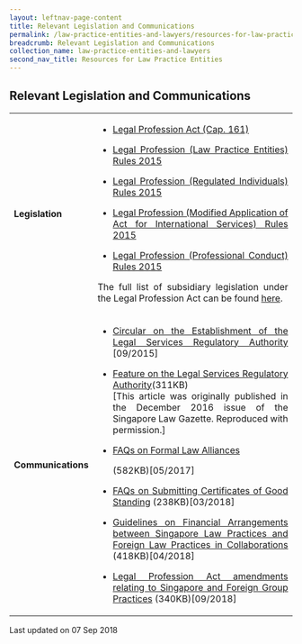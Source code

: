 ```yaml
---
layout: leftnav-page-content
title: Relevant Legislation and Communications
permalink: /law-practice-entities-and-lawyers/resources-for-law-practice-entities/relevant-legislation-and-communications/
breadcrumb: Relevant Legislation and Communications
collection_name: law-practice-entities-and-lawyers
second_nav_title: Resources for Law Practice Entities
---
```


<style>
table tr td ul li {font-size: 1rem;}
</style>

Relevant Legislation and Communications
---

<table>
  <tr>
    <td><b>Legislation</b></td>
    <td>
      <ul>
        <li>
          <p style="text-align: justify"><a href="https://sso.agc.gov.sg/Act/LPA1966" target="_blank">Legal Profession Act (Cap. 161)</a></p>
        </li>
        <li>
          <p style="text-align: justify"><a href="https://sso.agc.gov.sg/SL/LPA1966-S699-2015#pr59-" target="_blank">Legal Profession (Law Practice Entities) Rules 2015</a></p>
        </li>
        <li>
          <p style="text-align: justify"><a href="https://sso.agc.gov.sg/SL/LPA1966-S701-2015?DocDate=20170914" target="_blank">Legal Profession (Regulated Individuals) Rules 2015</a></p>
        </li>
        <li>
          <p style="text-align: justify"><a href="https://sso.agc.gov.sg/SL/LPA1966-S700-2015?DocDate=20151201" target="_blank">Legal Profession (Modified Application of Act for International Services) Rules 2015</a></p>
        </li>
        <li>
          <p style="text-align: justify"><a href="https://sso.agc.gov.sg/SL/LPA1966-S706-2015?DocDate=20180209" target="_blank">Legal Profession (Professional Conduct) Rules 2015</a></p>
        </li>
      </ul>
      <p style="text-align: justify">The full list of subsidiary legislation under the Legal Profession Act can be found <a href="https://sso.agc.gov.sg/Act/LPA1966?ViewType=Sl" target="_blank">here</a>.</p>
    </td>
  </tr>
  <tr>
    <td><b>Communications</b></td>
    <td>
      <ul>
        <li><p style="text-align: justify">
          <a href="/news/announcements/circular-on-the-establishment-of-the-legal-service-regu/">Circular on the Establishment of the Legal Services Regulatory Authority</a> [09/2015]</p>
        </li>
        <li><p style="text-align: justify">
          <a href="/files/ArticleonLSRADec2016.pdf/">Feature on the Legal Services Regulatory Authority</a>(311KB)<br>[This article was originally published in the December 2016 issue of the Singapore Law Gazette. Reproduced with permission.]</p>
        </li>
        <li><p style="text-align: justify">
          <a href="/files/FAQs_on_Formal_Law_Alliances_June2018.pdf/" target="_blank">FAQs on Formal Law Alliances</a></p>(582KB)[05/2017]
        </li>
        <li><p style="text-align: justify">
          <a href="/files/FAQs-on-Submitting-Certificates-of-Good-Standing-March-2018.pdf/" target="_blank">FAQs on Submitting Certificates of Good Standing</a> (238KB)[03/2018]</p>
        </li>
        <li><p style="text-align: justify">
          <a href="/files/LSRAGuidelinesonFinancialArrangementsbetweenSLPsandFLPsinColla.pdf/">Guidelines on Financial Arrangements between Singapore Law Practices and Foreign Law Practices in Collaborations</a> (418KB)[04/2018]</p>
        </li>
        <li><p style="text-align: justify">
          <a href="/files/Singapore_and_Foreign_Group_Practices_7_September_2018.pdf/" target="_blank">
Legal Profession Act amendments relating to Singapore and Foreign Group Practices</a> (340KB)[09/2018]</p>
        </li>
      </ul>
    </td>
  </tr>
</table>

<p class="right-side-updated">Last updated on 07 Sep 2018</p> 
